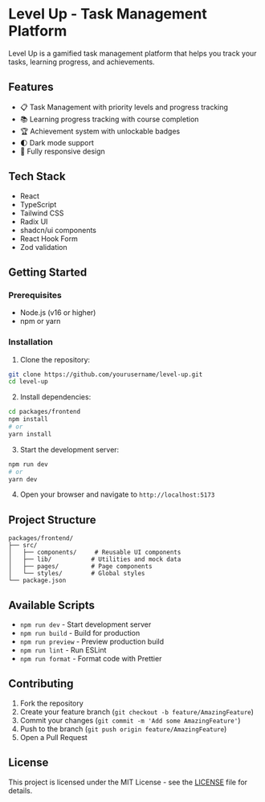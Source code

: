 # Level Up - Task Management Platform

Level Up is a gamified task management platform that helps you track your tasks, learning progress, and achievements.

## Features

- 📋 Task Management with priority levels and progress tracking
- 📚 Learning progress tracking with course completion
- 🏆 Achievement system with unlockable badges
- 🌓 Dark mode support
- 📱 Fully responsive design

## Tech Stack

- React
- TypeScript
- Tailwind CSS
- Radix UI
- shadcn/ui components
- React Hook Form
- Zod validation

## Getting Started

### Prerequisites

- Node.js (v16 or higher)
- npm or yarn

### Installation

1. Clone the repository:
```bash
git clone https://github.com/yourusername/level-up.git
cd level-up
```

2. Install dependencies:
```bash
cd packages/frontend
npm install
# or
yarn install
```

3. Start the development server:
```bash
npm run dev
# or
yarn dev
```

4. Open your browser and navigate to `http://localhost:5173`

## Project Structure

```
packages/frontend/
├── src/
│   ├── components/     # Reusable UI components
│   ├── lib/           # Utilities and mock data
│   ├── pages/         # Page components
│   └── styles/        # Global styles
└── package.json
```

## Available Scripts

- `npm run dev` - Start development server
- `npm run build` - Build for production
- `npm run preview` - Preview production build
- `npm run lint` - Run ESLint
- `npm run format` - Format code with Prettier

## Contributing

1. Fork the repository
2. Create your feature branch (`git checkout -b feature/AmazingFeature`)
3. Commit your changes (`git commit -m 'Add some AmazingFeature'`)
4. Push to the branch (`git push origin feature/AmazingFeature`)
5. Open a Pull Request

## License

This project is licensed under the MIT License - see the [LICENSE](LICENSE) file for details.
